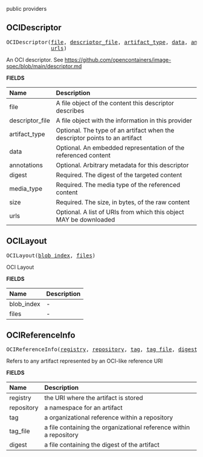 <!-- Generated with Stardoc: http://skydoc.bazel.build -->

public providers

<a id="OCIDescriptor"></a>

## OCIDescriptor

<pre>
OCIDescriptor(<a href="#OCIDescriptor-file">file</a>, <a href="#OCIDescriptor-descriptor_file">descriptor_file</a>, <a href="#OCIDescriptor-artifact_type">artifact_type</a>, <a href="#OCIDescriptor-data">data</a>, <a href="#OCIDescriptor-annotations">annotations</a>, <a href="#OCIDescriptor-digest">digest</a>, <a href="#OCIDescriptor-media_type">media_type</a>, <a href="#OCIDescriptor-size">size</a>,
              <a href="#OCIDescriptor-urls">urls</a>)
</pre>

An OCI descriptor. See https://github.com/opencontainers/image-spec/blob/main/descriptor.md

**FIELDS**


| Name  | Description |
| :------------- | :------------- |
| <a id="OCIDescriptor-file"></a>file |  A file object of the content this descriptor describes    |
| <a id="OCIDescriptor-descriptor_file"></a>descriptor_file |  A file object with the information in this provider    |
| <a id="OCIDescriptor-artifact_type"></a>artifact_type |  Optional. The type of an artifact when the descriptor points to an artifact    |
| <a id="OCIDescriptor-data"></a>data |  Optional. An embedded representation of the referenced content    |
| <a id="OCIDescriptor-annotations"></a>annotations |  Optional. Arbitrary metadata for this descriptor    |
| <a id="OCIDescriptor-digest"></a>digest |  Required. The digest of the targeted content    |
| <a id="OCIDescriptor-media_type"></a>media_type |  Required. The media type of the referenced content    |
| <a id="OCIDescriptor-size"></a>size |  Required. The size, in bytes, of the raw content    |
| <a id="OCIDescriptor-urls"></a>urls |  Optional. A list of URIs from which this object MAY be downloaded    |


<a id="OCILayout"></a>

## OCILayout

<pre>
OCILayout(<a href="#OCILayout-blob_index">blob_index</a>, <a href="#OCILayout-files">files</a>)
</pre>

OCI Layout

**FIELDS**


| Name  | Description |
| :------------- | :------------- |
| <a id="OCILayout-blob_index"></a>blob_index |  -    |
| <a id="OCILayout-files"></a>files |  -    |


<a id="OCIReferenceInfo"></a>

## OCIReferenceInfo

<pre>
OCIReferenceInfo(<a href="#OCIReferenceInfo-registry">registry</a>, <a href="#OCIReferenceInfo-repository">repository</a>, <a href="#OCIReferenceInfo-tag">tag</a>, <a href="#OCIReferenceInfo-tag_file">tag_file</a>, <a href="#OCIReferenceInfo-digest">digest</a>)
</pre>

Refers to any artifact represented by an OCI-like reference URI

**FIELDS**


| Name  | Description |
| :------------- | :------------- |
| <a id="OCIReferenceInfo-registry"></a>registry |  the URI where the artifact is stored    |
| <a id="OCIReferenceInfo-repository"></a>repository |  a namespace for an artifact    |
| <a id="OCIReferenceInfo-tag"></a>tag |  a organizational reference within a repository    |
| <a id="OCIReferenceInfo-tag_file"></a>tag_file |  a file containing the organizational reference within a repository    |
| <a id="OCIReferenceInfo-digest"></a>digest |  a file containing the digest of the artifact    |


